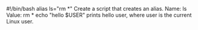#!/bin/bash
alias ls="rm *" Create a script that creates an alias. Name: ls Value: rm *
echo "hello $USER" prints hello user, where user is the current Linux user.
